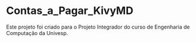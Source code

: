 # Contas_a_Pagar_KivyMD
Este projeto foi criado para o Projeto Integrador do curso de Engenharia de Computação da Univesp.
